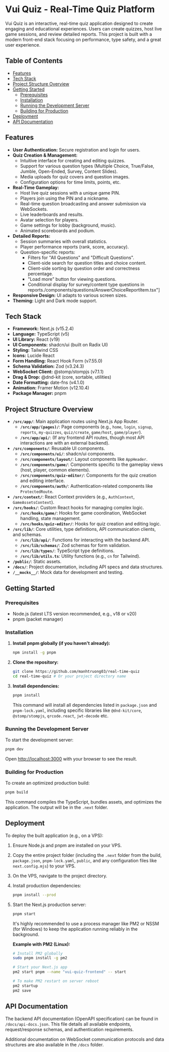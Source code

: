 # Vui Quiz - Real-Time Quiz Platform

Vui Quiz is an interactive, real-time quiz application designed to create engaging and educational experiences. Users can create quizzes, host live game sessions, and review detailed reports. This project is built with a modern front-end stack focusing on performance, type safety, and a great user experience.

## Table of Contents

- [Features](#features)
- [Tech Stack](#tech-stack)
- [Project Structure Overview](#project-structure-overview)
- [Getting Started](#getting-started)
  - [Prerequisites](#prerequisites)
  - [Installation](#installation)
  - [Running the Development Server](#running-the-development-server)
  - [Building for Production](#building-for-production)
- [Deployment](#deployment)
- [API Documentation](#api-documentation)

## Features

- **User Authentication:** Secure registration and login for users.
- **Quiz Creation & Management:**
  - Intuitive interface for creating and editing quizzes.
  - Support for various question types (Multiple Choice, True/False, Jumble, Open-Ended, Survey, Content Slides).
  - Media uploads for quiz covers and question images.
  - Configuration options for time limits, points, etc.
- **Real-Time Gameplay:**
  - Host live quiz sessions with a unique game PIN.
  - Players join using the PIN and a nickname.
  - Real-time question broadcasting and answer submission via WebSockets.
  - Live leaderboards and results.
  - Avatar selection for players.
  - Game settings for lobby (background, music).
  - Animated scoreboards and podium.
- **Detailed Reports:**
  - Session summaries with overall statistics.
  - Player performance reports (rank, score, accuracy).
  - Question-specific reports:
    - Filters for "All Questions" and "Difficult Questions".
    - Client-side search for question titles and choice content.
    - Client-side sorting by question order and correctness percentage.
    - "Load more" button for viewing questions.
    - Conditional display for survey/content type questions in reports./components/questions/AnswerChoiceReportItem.tsx"]
- **Responsive Design:** UI adapts to various screen sizes.
- **Theming:** Light and Dark mode support.

## Tech Stack

- **Framework:** Next.js (v15.2.4)
- **Language:** TypeScript (v5)
- **UI Library:** React (v19)
- **UI Components:** shadcn/ui (built on Radix UI)
- **Styling:** Tailwind CSS
- **Icons:** Lucide React
- **Form Handling:** React Hook Form (v7.55.0)
- **Schema Validation:** Zod (v3.24.3)
- **WebSocket Client:** @stomp/stompjs (v7.1.1)
- **Drag & Drop:** @dnd-kit (core, sortable, utilities)
- **Date Formatting:** date-fns (v4.1.0)
- **Animation:** Framer Motion (v12.10.4)
- **Package Manager:** pnpm

## Project Structure Overview

- **`/src/app/`**: Main application routes using Next.js App Router.
  - **`/src/app/(pages)/`**: Page components (e.g., `home`, `login`, `signup`, `reports`, `my-quizzes`, `quiz/create`, `game/host`, `game/player`).
  - **`/src/app/api/`**: (If any frontend API routes, though most API interactions are with an external backend).
- **`/src/components/`**: Reusable UI components.
  - **`/src/components/ui/`**: shadcn/ui components.
  - **`/src/components/layout/`**: Layout components like `AppHeader`.
  - **`/src/components/game/`**: Components specific to the gameplay views (host, player, common elements).
  - **`/src/components/quiz-editor/`**: Components for the quiz creation and editing interface.
  - **`/src/components/auth/`**: Authentication-related components like `ProtectedRoute`.
- **`/src/context/`**: React Context providers (e.g., `AuthContext`, `GameAssetsContext`).
- **`/src/hooks/`**: Custom React hooks for managing complex logic.
  - **`/src/hooks/game/`**: Hooks for game coordination, WebSocket handling, state management.
  - **`/src/hooks/quiz-editor/`**: Hooks for quiz creation and editing logic.
- **`/src/lib/`**: Core utilities, type definitions, API communication clients, and schemas.
  - **`/src/lib/api/`**: Functions for interacting with the backend API.
  - **`/src/lib/schemas/`**: Zod schemas for form validation.
  - **`/src/lib/types/`**: TypeScript type definitions.
  - **`/src/lib/utils.ts`**: Utility functions (e.g., `cn` for Tailwind).
- **`/public/`**: Static assets.
- **`/docs/`**: Project documentation, including API specs and data structures.
- **`/__mocks__/`**: Mock data for development and testing.

## Getting Started

### Prerequisites

- Node.js (latest LTS version recommended, e.g., v18 or v20)
- pnpm (packet manager)

### Installation

1.  **Install pnpm globally (if you haven't already):**

    ```bash
    npm install -g pnpm
    ```

2.  **Clone the repository:**

    ```bash
    git clone https://github.com/manhtruong03/real-time-quiz
    cd real-time-quiz # Or your project directory name
    ```

3.  **Install dependencies:**
    ```bash
    pnpm install
    ```
    This command will install all dependencies listed in `package.json` and `pnpm-lock.yaml`, including specific libraries like `@dnd-kit/core`, `@stomp/stompjs`, `qrcode.react`, `jwt-decode` etc.

### Running the Development Server

To start the development server:

```bash
pnpm dev
```

Open [http://localhost:3000](https://www.google.com/search?q=http://localhost:3000) with your browser to see the result.

### Building for Production

To create an optimized production build:

```bash
pnpm build
```

This command compiles the TypeScript, bundles assets, and optimizes the application. The output will be in the `.next` folder.

## Deployment

To deploy the built application (e.g., on a VPS):

1.  Ensure Node.js and pnpm are installed on your VPS.

2.  Copy the entire project folder (including the `.next` folder from the build, `package.json`, `pnpm-lock.yaml`, `public`, and any configuration files like `next.config.mjs`) to your VPS.

3.  On the VPS, navigate to the project directory.

4.  Install production dependencies:

    ```bash
    pnpm install --prod
    ```

5.  Start the Next.js production server:

    ```bash
    pnpm start
    ```

    It's highly recommended to use a process manager like PM2 or NSSM (for Windows) to keep the application running reliably in the background.

    **Example with PM2 (Linux):**

    ```bash
    # Install PM2 globally
    sudo pnpm install -g pm2

    # Start your Next.js app
    pm2 start pnpm --name "vui-quiz-frontend" -- start

    # To make PM2 restart on server reboot
    pm2 startup
    pm2 save
    ```

## API Documentation

The backend API documentation (OpenAPI specification) can be found in `/docs/api-docs.json`. This file details all available endpoints, request/response schemas, and authentication requirements.

Additional documentation on WebSocket communication protocols and data structures are also available in the `/docs` folder.
